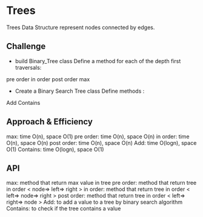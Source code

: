 # Trees

Trees Data Structure represent nodes connected by edges.

## Challenge

* build Binary_Tree class Define a method for each of the depth first traversals:

pre order
in order
post order
max

* Create a Binary Search Tree class Define methods :

Add
Contains

## Approach & Efficiency

max: time O(n), space O(1)
pre order: time O(n), space O(n)
in order: time O(n), space O(n)
post order: time O(n), space O(n)
Add: time O(logn), space O(1)
Contains: time O(logn), space O(1)

## API

max: method that return max value in tree
pre order: method that return tree in order < node=> left=> right >
in order: method that return tree in order < left=> node=> right >
post order: method that return tree in order < left=> right=> node >
Add: to add a value to a tree by binary search algorithm
Contains: to check if the tree contains a value

